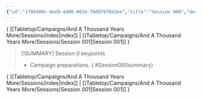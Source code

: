 ```yaml
---
{"id":"178e589c-4ee9-4400-801b-70d07970a2ee","title":"Session 000","description":"Session 0","publish":true,"date_created":"Saturday, June 10th 2023, 12:51:38 pm","date_modified":"Wednesday, April 10th 2024, 8:30:42 pm","cssclasses":["mado-heading"],"path":"Tabletop/Campaigns/And A Thousand Years More/Sessions/Session 000.md","permalink":"/tabletop/campaigns/and-a-thousand-years-more/sessions/session-000/","PassFrontmatter":true}
---
```



{ [[Tabletop/Campaigns/And A Thousand Years More/Sessions/index\|index]] | [[Tabletop/Campaigns/And A Thousand Years More/Sessions/Session 001\|Session 001]] }

> [!SUMMARY] Session 0 keypoints
> - Campaign preparations.
{ #Session000summary}


{ [[Tabletop/Campaigns/And A Thousand Years More/Sessions/index\|index]] | [[Tabletop/Campaigns/And A Thousand Years More/Sessions/Session 001\|Session 001]] }
